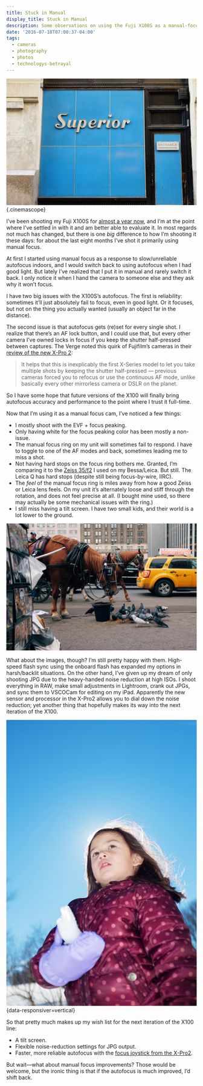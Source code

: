 ```yaml
---
title: Stuck in Manual
display_title: Stuck in Manual
description: Some observations on using the Fuji X100S as a manual-focus camera.
date: '2016-07-18T07:00:37-04:00'
tags:
  - cameras
  - photography
  - photos
  - technologys-betrayal
---
```

![Vintage metal type on building exterior](stuck-in-manual-1.jpg "*Superior*. Flatiron district, New York."){.cinemascope}


I’ve been shooting my Fuji X100S for [almost a year now](/posts/fuji-x100s/), and I’m at the point where I’ve settled in with it and am better able to evaluate it. In most regards not much has changed, but there is one *big* difference to how I’m shooting it these days: for about the last eight months I’ve shot it primarily using manual focus.

At first I started using manual focus as a response to slow/unreliable autofocus indoors, and I would switch back to using autofocus when I had good light. But lately I’ve realized that I put it in manual and rarely switch it back. I only notice it when I hand the camera to someone else and they ask why it won’t focus.

I have two big issues with the X100S’s autofocus. The first is reliability: sometimes it’ll just absolutely fail to focus, even in good light. Or it focuses, but not on the thing you actually wanted (usually an object far in the distance).

The second issue is that autofocus gets (re)set for every single shot. I realize that there’s an AF lock button, and I could use that, but every other camera I’ve owned locks in focus if you keep the shutter half-pressed between captures. The Verge noted this quirk of Fujifilm’s cameras in their [review of the new X-Pro 2](http://www.theverge.com/2016/4/29/11535126/fujifilm-x-pro2-review):

> It helps that this is inexplicably the first X-Series model to let you take multiple shots by keeping the shutter half-pressed — previous cameras forced you to refocus or use the continuous AF mode, unlike basically every other mirrorless camera or DSLR on the planet.

So I have some hope that future versions of the X100 will finally bring autofocus accuracy and performance to the point where I trust it full-time.

Now that I’m using it as a manual focus cam, I’ve noticed a few things:

- I mostly shoot with the EVF + focus peaking.
- Only having white for the focus peaking color has been mostly a non-issue.
- The manual focus ring on my unit will sometimes fail to respond. I have to toggle to one of the AF modes and back, sometimes leading me to miss a shot.
- Not having hard stops on the focus ring bothers me. Granted, I’m comparing it to the [Zeiss 35/f2](http://www.zeiss.com/camera-lenses/en_de/camera_lenses/zeiss-ikon/biogont235zm.html) I used on my Bessa/Leica. But still. The Leica Q has hard stops (despite still being focus-by-wire, IIRC).
- The *feel* of the manual focus ring is miles away from how a good Zeiss or Leica lens feels. On my unit it’s alternately loose and stiff through the rotation, and does not feel precise at all. (I bought mine used, so there may actually be some mechanical issues with the ring.)
- I still miss having a tilt screen. I have two small kids, and their world is a lot lower to the ground.

![Horse and birds in Central Park, New York City.](stuck-in-manual-2.jpg "*Team Lunch*. Central Park, New York. A tilt screen would have let me capture the birds perching *on* the feed bucket before the horse shooed them back.")

What about the images, though? I’m still pretty happy with them. High-speed flash sync using the onboard flash has expanded my options in harsh/backlit situations. On the other hand, I’ve given up my dream of only shooting JPG due to the heavy-handed noise reduction at high ISOs. I shoot everything in RAW, make small adjustments in Lightroom, crank out JPGs, and sync them to VSCOCam for editing on my iPad. Apparently the new sensor and processor in the X-Pro2 allows you to dial down the noise reduction; yet another thing that hopefully makes its way into the next iteration of the X100.

![Girl in a winter coat, holding an icicle while lit up from behind by the sun.](stuck-in-manual-3.jpg "*Northern Explorer*. High-speed sync is still fun."){data-responsiver=vertical}
 
 So that pretty much makes up my wish list for the next iteration of the X100 line:

- A tilt screen.
- Flexible noise-reduction settings for JPG output.
- Faster, more reliable autofocus with the [focus joystick from the X-Pro2](http://www.fujifilm.com/products/digital_cameras/x/fujifilm_x_pro2/features/page_03.html).

But wait—what about manual focus improvements? Those would be welcome, but the ironic thing is that if the autofocus is much improved, I’d shift back.
